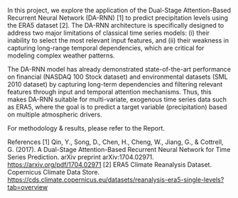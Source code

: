 In this project, we explore the application of the Dual-Stage Attention-Based Recurrent Neural Network (DA-RNN) [1] to predict precipitation levels using the ERA5 dataset  [2]. The DA-RNN architecture is specifically designed to address two major limitations of classical time series models: (i) their inability to select the most relevant input features, and (ii) their weakness in capturing long-range temporal dependencies, which are critical for modeling complex weather patterns.

The DA-RNN model has already demonstrated state-of-the-art performance on financial (NASDAQ 100 Stock dataset) and environmental datasets (SML 2010 dataset) by capturing long-term dependencies and filtering relevant features through input and temporal attention mechanisms. Thus, this makes DA-RNN suitable for multi-variate, exogenous time series data such as ERA5, where the goal is to predict a target variable (precipitation) based on multiple atmospheric drivers.

For methodology & results, please refer to the Report.

References 
[1] Qin, Y., Song, D., Chen, H., Cheng, W., Jiang, G., & Cottrell, G. (2017). A Dual-Stage Attention-Based Recurrent Neural Network for Time Series Prediction. arXiv preprint arXiv:1704.02971. https://arxiv.org/pdf/1704.02971
[2] ERA5 Climate Reanalysis Dataset. Copernicus Climate Data Store. https://cds.climate.copernicus.eu/datasets/reanalysis-era5-single-levels?tab=overview
